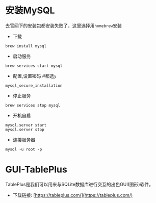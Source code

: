 # 安装MySQL

去官网下的安装包都安装失败了，这里选择用`homebrew`安装

- 下载
```
brew install mysql
```

- 启动服务
```
brew services start mysql
```

- 配置,设置密码   #都选`y`
```
mysql_secure_installation
```

- 停止服务
```
brew services stop mysql
```

- 开机自启
```
mysql.server start
mysql.server stop
```

- 连接服务器
```
mysql -u root -p
```

# GUI-TablePlus

TablePlus是我们可以用来与SQLite数据库进行交互的出色GUI(图形)软件。

- 下载链接: 
[https://tableplus.com/](https://tableplus.com/)